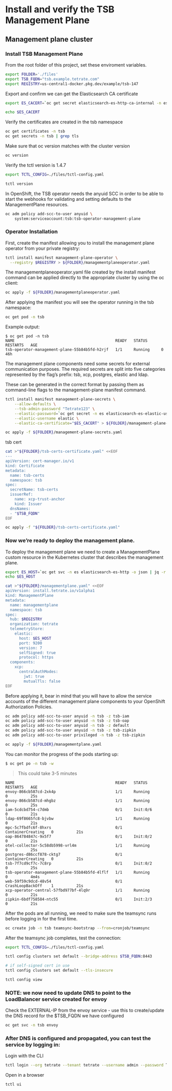 # Install and verify the TSB Management Plane

## Management plane cluster

### Install TSB Management Plane


From the root folder of this project, set these enviroment variables.
```bash
export FOLDER='./files'
export TSB_FQDN="tsb.example.tetrate.com"
export REGISTRY=us-central1-docker.pkg.dev/example/tsb-147

```

Export and confirm we can get the Elasticsearch CA certificate
```bash
export ES_CACERT=`oc get secret elasticsearch-es-http-ca-internal -n es -o json | jq -r '.data."tls.crt"' | base64 -d | awk 'NF {sub(/\r/, ""); printf "%s\\n",$0;}'`

echo $ES_CACERT

```

Verify the certificates are created in the tsb namespace

```bash
oc get certificates -n tsb
oc get secrets -n tsb | grep tls

```

Make sure that oc version matches with the cluster version
```bash
oc version

```

Verify the tctl version is 1.4.7
```bash
export TCTL_CONFIG=./files/tctl-config.yaml

tctl version

```

In OpenShift, the TSB operator needs the anyuid SCC in order to be able to start the webhooks for validating and setting defaults to the ManagementPlane resources.
```bash
oc adm policy add-scc-to-user anyuid \
    system:serviceaccount:tsb:tsb-operator-management-plane

```
### Operator Installation
First, create the manifest allowing you to install the management plane operator from your private registry:

```bash
tctl install manifest management-plane-operator \
  --registry $REGISTRY > ${FOLDER}/managementplaneoperator.yaml

```

The managementplaneoperator.yaml file created by the install manifest command can be applied directly to the appropriate cluster by using the oc client:
```bash
oc apply -f ${FOLDER}/managementplaneoperator.yaml

```
After applying the manifest you will see the operator running in the tsb namespace:
```bash
oc get pod -n tsb

```

Example output:
```console
$ oc get pod -n tsb
NAME                                            READY   STATUS      RESTARTS   AGE
tsb-operator-management-plane-55b84b5fd-h2rjf   1/1     Running     0          46h
```

The management plane components need some secrets for external communication purposes. The required secrets are split into five categories represented by the flag’s prefix: tsb, xcp, postgres, elastic and ldap.

These can be generated in the correct format by passing them as command-line flags to the management-plane manifest command.

```bash
tctl install manifest management-plane-secrets \
    --allow-defaults \
    --tsb-admin-password "Tetrate123" \
    --elastic-password=`oc get secret -n es elasticsearch-es-elastic-user -o=jsonpath='{.data.elastic}' | base64 -d` \
    --elastic-username elastic \
    --elastic-ca-certificate="$ES_CACERT" > ${FOLDER}/management-plane-secrets.yaml

```

```bash
oc apply -f ${FOLDER}/management-plane-secrets.yaml

```

tsb cert

```bash
cat >"${FOLDER}/tsb-certs-certificate.yaml" <<EOF
---
apiVersion: cert-manager.io/v1
kind: Certificate
metadata:
  name: tsb-certs
  namespace: tsb
spec:
  secretName: tsb-certs
  issuerRef:
    name: xcp-trust-anchor
    kind: Issuer
  dnsNames:
  - "$TSB_FQDN"
EOF

```

```bash
oc apply -f "${FOLDER}/tsb-certs-certificate.yaml"

```

### Now we’re ready to deploy the management plane.

To deploy the management plane we need to create a ManagementPlane custom resource in the Kubernetes cluster that describes the management plane.

```bash
export ES_HOST=`oc get svc -n es elasticsearch-es-http -o json | jq -r '.status.loadBalancer.ingress[0].hostname'`
echo $ES_HOST

```

```bash
cat >"${FOLDER}/managementplane.yaml" <<EOF
apiVersion: install.tetrate.io/v1alpha1
kind: ManagementPlane
metadata:
  name: managementplane
  namespace: tsb
spec:
  hub: $REGISTRY
  organization: tetrate
  telemetryStore:
    elastic:
      host: $ES_HOST
      port: 9200
      version: 7
      selfSigned: true
      protocol: https
  components:
    xcp:
      centralAuthModes:
        jwt: true
        mutualTls: false
EOF

```

Before applying it, bear in mind that you will have to allow the service accounts of the different management plane components to your OpenShift Authorization Policies.
```bash
oc adm policy add-scc-to-user anyuid -n tsb -z tsb-iam
oc adm policy add-scc-to-user anyuid -n tsb -z tsb-oap
oc adm policy add-scc-to-user anyuid -n tsb -z default
oc adm policy add-scc-to-user anyuid -n tsb -z tsb-zipkin
oc adm policy add-scc-to-user privileged -n tsb -z tsb-zipkin

```


```bash
oc apply -f ${FOLDER}/managementplane.yaml

```

You can monitor the progress of the pods starting up:
```bash
$ oc get po -n tsb -w

```
> This could take 3-5 minutes
```console
NAME                                            READY   STATUS              RESTARTS   AGE
envoy-866cb587cd-2xk4p                          1/1     Running             0          25s
envoy-866cb587cd-mhgbz                          1/1     Running             0          25s
iam-5cdcbd754-c7dmb                             0/1     Init:0/6            0          21s
ldap-69f8665fc8-bjvbw                           1/1     Running             0          21s
mpc-5c7fbdfc6f-8hxrs                            0/1     ContainerCreating   0          21s
oap-864784847c-9x5f7                            0/1     Init:0/2            0          21s
otel-collector-5c58db5998-vrl4m                 1/1     Running             0          25s
postgres-d86ccf878-cktg7                        0/1     ContainerCreating   0          21s
tsb-7f7cd9cf7c-7c8rp                            0/1     Init:0/2            0          25s
tsb-operator-management-plane-55b84b5fd-4lflf   1/1     Running             0          4m4s
web-59f59c9dcd-48v54                            0/1     CrashLoopBackOff    1          21s
xcp-operator-central-57fbd977bf-4lq9r           1/1     Running             0          21s
zipkin-6bdf758584-ntc55                         0/1     Init:2/3            0          21s
```

After the pods are all running, we need to make sure the teamsync runs before logging in for the first time.
```bash
oc create job -n tsb teamsync-bootstrap --from=cronjob/teamsync

```

After the teamsync job completes, test the connection:
```bash
export TCTL_CONFIG=./files/tctl-config.yaml

tctl config clusters set default --bridge-address $TSB_FQDN:8443

# if self-signed cert in use
tctl config clusters set default --tls-insecure

tctl config view

```

### NOTE: we now need to update DNS to point to the LoadBalancer service created for envoy
Check the EXTERNAL-IP from the envoy service - use this to create/update the DNS record for the $TSB_FQDN we have configured

```bash
oc get svc -n tsb envoy

```

### After DNS is configured and propagated, you can test the service by logging in:

Login with the CLI
```bash
tctl login --org tetrate --tenant tetrate --username admin --password Tetrate123

```

Open in a browser
```bash
tctl ui

```
